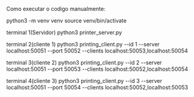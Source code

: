 Como executar o codigo manualmente:

python3 -m venv venv
source venv/bin/activate

terminal 1(Servidor)
python3 printer_server.py

terminal 2(cliente 1)
python3 printing_client.py --id 1 --server localhost:50051 --port 50052 --clients localhost:50053,localhost:50054

terminal 3(cliente 2)
python3 printing_client.py --id 2 --server localhost:50051 --port 50053 --clients localhost:50052,localhost:50054

terminal 4(cliente 3)
python3 printing_client.py --id 3 --server localhost:50051 --port 50054 --clients localhost:50052,localhost:50053
